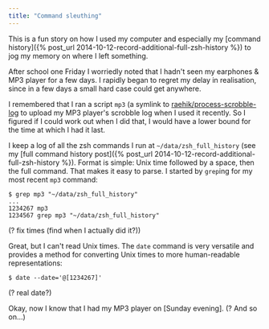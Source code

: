 ```yaml
---
title: "Command sleuthing"
---
```


This is a fun story on how I used my computer and especially my [command
history]({% post_url 2014-10-12-record-additional-full-zsh-history %})
to jog my memory on where I left something.

After school one Friday I worriedly noted that I hadn't seen my
earphones & MP3 player for a few days. I rapidly began to regret my
delay in realisation, since in a few days a small hard case could get
anywhere.

I remembered that I ran a script `mp3` (a symlink to
[raehik/process-scrobble-log](!GitHub) to upload my MP3 player's
scrobble log when I used it recently. So I figured if I could work out
when I did that, I would have a lower bound for the time at which I had
it last.

I keep a log of all the zsh commands I run at `~/data/zsh_full_history`
(see my [full command history
post]({% post_url 2014-10-12-record-additional-full-zsh-history %}).
Format is simple: Unix time followed by a space, then the full command.
That makes it easy to parse. I started by `grep`ing for my most recent
`mp3` command:

    $ grep mp3 "~/data/zsh_full_history"
    ...
    1234267 mp3
    1234567 grep mp3 "~/data/zsh_full_history"

(? fix times (find when I actually did it?))

Great, but I can't read Unix times. The `date` command is very versatile
and provides a method for converting Unix times to more human-readable
representations:

    $ date --date='@[1234267]'

(? real date?)

Okay, now I know that I had my MP3 player on [Sunday evening]. (? And so
on...)
